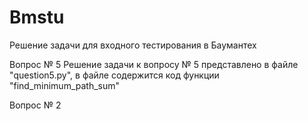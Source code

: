 # Bmstu
Решение задачи для входного тестирования в Баумантех

Вопрос № 5
Решение задачи к вопросу № 5 представлено в файле "question5.py", в файле содержится код функции "find_minimum_path_sum"

Вопрос № 2
